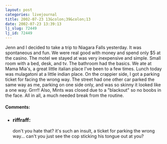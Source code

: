 ```yaml
---
layout: post
categories: livejournal
title: 2002-07-23 13&colon;39&colon;13
date: 2002-07-23 13:39:13
lj_slug: 72449
lj_id: 72449
---
```

Jenn and I decided to take a trip to Niagara Falls yesterday. It was spontaneous and fun. We were real good with money and spend only $5 at the casino. The motel we stayed at was very inexpensive and simple. Small room with a bed, desk, and tv. The bathroom had the basics. We ate at Mama Mia's, a great little italian place I've been to a few times. Lunch today was mulagatoni at a little indian place. On the crappier side, I got a parking ticket for facing the wrong way. The street had one other car parked the same way as me, parking on one side only, and was so skinny it looked like a one way. Grrr!! Also, Mints was closed due to a "blackout" so no boobs in the face. All in all, a much needed break from the routine.


<div id="comments"><h4>Comments:</h4><div class="lj-comments"><ul>
<li><h3>riffraff: </h3>
<a id="comment-90"></a>
<p>don't you hate that?  it's such an insult, a ticket for parking the wrong way... can't you just see the cop sticking his tongue out at you?</p>
</li>
</ul></div></div>
